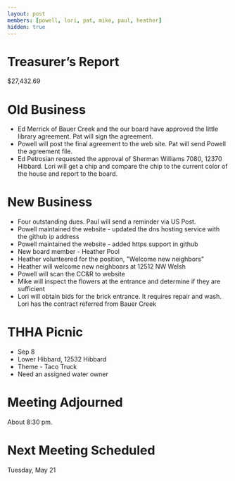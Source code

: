 ```yaml
---
layout: post
members: [powell, lori, pat, mike, paul, heather]
hidden: true
---
```

# Treasurer’s Report
$27,432.69

# Old Business
- Ed Merrick of Bauer Creek and the our board have approved the little library agreement.  Pat will sign the agreement.
- Powell will post the final agreement to the web site.  Pat will send Powell the agreement file.
- Ed Petrosian requested the approval of Sherman Williams 7080, 12370 Hibbard.
Lori will get a chip and compare the chip to the current color of the house and report to the board.

# New Business
- Four outstanding dues.  Paul will send a reminder via US Post.
- Powell maintained the website - updated the dns hosting service with the github ip address
- Powell maintained the website - added https support in github
- New board member - Heather Pool
- Heather volunteered for the position, "Welcome new neighbors"
- Heather will welcome new neighboars at 12512 NW Welsh
- Powell will scan the CC&R to website
- Mike will inspect the flowers at the entrance and determine if they are sufficient
- Lori will obtain bids for the brick entrance.  It requires repair and wash. Lori has the contract referred from Bauer Creek

# THHA Picnic
- Sep 8
- Lower Hibbard, 12532 Hibbard
- Theme - Taco Truck
- Need an assigned water owner

# Meeting Adjourned
About 8:30 pm.

# Next Meeting Scheduled
Tuesday, May 21

